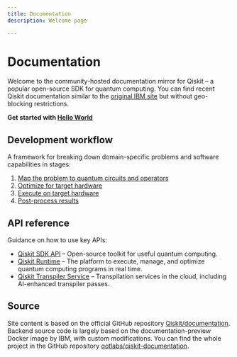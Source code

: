 ```yaml
---
title: Documentation
description: Welcome page

---
```


# Documentation

Welcome to the community-hosted documentation mirror for Qiskit – a popular open-source SDK for quantum computing. You can find recent Qiskit documentation similar to the [original IBM site](https://docs.quantum.ibm.com/) but without geo-blocking restrictions.

**Get started with [Hello World](/guides/hello-world)**

## Development workflow
A framework for breaking down domain-specific problems and software capabilities in stages:

1. [Map the problem to quantum circuits and operators](/guides/map-problem-to-circuits)
2. [Optimize for target hardware](/guides/optimize-for-hardware)
3. [Execute on target hardware](/guides/execute-on-hardware)
4. [Post-process results](/guides/post-process-results)

## API reference
Guidance on how to use key APIs:
* [Qiskit SDK API](/api/qiskit) – Open-source toolkit for useful quantum computing.
* [Qiskit Runtime](/api/qiskit-ibm-runtime) – The platform to execute, manage, and optimize quantum computing programs in real time.
* [Qiskit Transpiler Service](/api/qiskit-ibm-transpiler) – Transpilation services in the cloud, including AI-enhanced transpiler passes.

## Source
Site content is based on the official GitHub repository [Qiskit/documentation](https://github.com/Qiskit/documentation). Backend source code is largely based on the documentation-preview Docker image by IBM, with custom modifications. You can find the whole project in the GitHub repository [qotlabs/qiskit-documentation](https://github.com/qotlabs/qiskit-documentation).